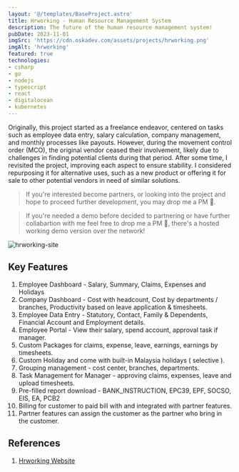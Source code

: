 ```yaml
---
layout: '@/templates/BaseProject.astro'
title: Hrworking - Human Resource Management System
description: The future of the human resource management system!
pubDate: 2023-11-01
imgSrc: 'https://cdn.oskadev.com/assets/projects/hrworking.png'
imgAlt: 'hrworking'
featured: true
technologies:
- csharp
- go
- nodejs
- typescript
- react
- digitalocean
- kubernetes
---
```


Originally, this project started as a freelance endeavor, centered on tasks such as employee data entry, salary calculation, company management, and monthly processes like payouts. However, during the movement control order (MCO), the original vendor ceased their involvement, likely due to challenges in finding potential clients during that period. After some time, I revisited the project, improving each aspect to ensure stability. I considered repurposing it for alternative uses, such as a new product or offering it for sale to other potential vendors in need of similar solutions.

> If you're interested become partners, or looking into the project and hope to proceed further development, you may drop me a PM 👋.

> If you're needed a demo before decided to partnering or have further collabartion with me feel free to drop me a PM 👋, there's a hosted working demo version over the network! 

![hrworking-site](https://cdn.oskadev.com/assets/projects/hrworking-site.png)

## Key Features

1. Employee Dashboard - Salary, Summary, Claims, Expenses and Holidays
2. Company Dashboard - Cost with headcount, Cost by departments / branches, Productivity based on leave application & timesheets.
3. Employee Data Entry - Statutory, Contact, Family & Dependents, Financial Account and Employment details.
4. Employee Portal - View their salary, spend account, approval task if manager.
5. Custom Packages for claims, expense, leave, earnings, earnings by timesheets.
6. Custom Holiday and come with built-in Malaysia holidays ( selective ).
7. Grouping management - cost center, branches, departments.
8. Task Management for Manager - approving claims, expenses, leave and upload timesheets.
9. Pre-filled report download - BANK_INSTRUCTION, EPC39, EPF, SOCSO, EIS, EA, PCB2
10. Billing for customer to paid bill with and integrated with partner features.
11. Partner features can assign the customer as the partner who bring in the customer.

## References

1. <a href="https://www.hrworking.my/">Hrworking Website</a>